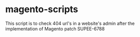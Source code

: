 # magento-scripts
This script is to check 404 url's in a website's admin after the implementation of Magento patch SUPEE-6788
